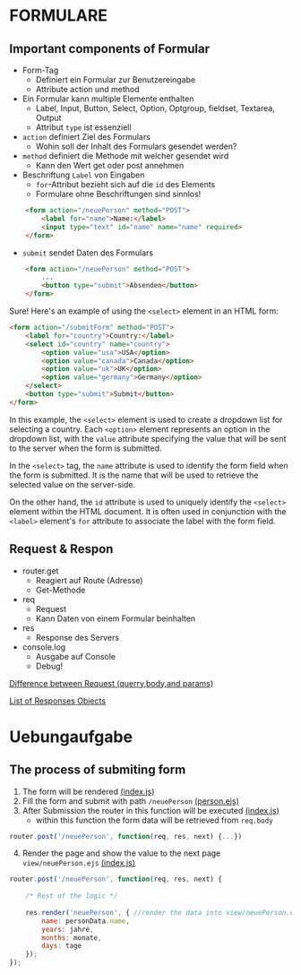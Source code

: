 # FORMULARE

## Important components of Formular
- Form-Tag
    - Definiert ein Formular zur Benutzereingabe
    - Attribute action und method
- Ein Formular kann multiple Elemente enthalten
    - Label, Input, Button, Select, Option, Optgroup, fieldset, Textarea, Output
    - Attribut `type` ist essenziell
- `action` definiert Ziel des Formulars
    - Wohin soll der Inhalt des Formulars gesendet werden?
- `method` definiert die Methode mit welcher gesendet wird 
    - Kann den Wert get oder post annehmen
- Beschriftung `Label` von Eingaben
    - `for`-Attribut bezieht sich auf die
`id` des Elements
    - Formulare ohne Beschriftungen sind sinnlos!
```html
    <form action="/neuePerson" method="POST">
        <label for="name">Name:</label>
        <input type="text" id="name" name="name" required>
    </form>
```

- `submit` sendet Daten des Formulars
```html
    <form action="/neuePerson" method="POST">
        ...
        <button type="submit">Absenden</button>
    </form>
```
Sure! Here's an example of using the `<select>` element in an HTML form:

```html
<form action="/submitForm" method="POST">
    <label for="country">Country:</label>
    <select id="country" name="country">
        <option value="usa">USA</option>
        <option value="canada">Canada</option>
        <option value="uk">UK</option>
        <option value="germany">Germany</option>
    </select>
    <button type="submit">Submit</button>
</form>
```

In this example, the `<select>` element is used to create a dropdown list for selecting a country. Each `<option>` element represents an option in the dropdown list, with the `value` attribute specifying the value that will be sent to the server when the form is submitted.

In the `<select>` tag, the `name` attribute is used to identify the form field when the form is submitted. It is the name that will be used to retrieve the selected value on the server-side.

On the other hand, the `id` attribute is used to uniquely identify the `<select>` element within the HTML document. It is often used in conjunction with the `<label>` element's `for` attribute to associate the label with the form field.

## Request & Respon
- router.get
    - Reagiert auf Route (Adresse)
    - Get-Methode
- req
    - Request
    - Kann Daten von einem Formular beinhalten 
- res
    - Response des Servers 
- console.log
    - Ausgabe auf Console 
    - Debug!

[Difference between Request (querry,body,and params)](https://dev.to/gathoni/express-req-params-req-query-and-req-body-4lpc)

[List of Responses Objects](https://www.tutorialspoint.com/nodejs/nodejs_response_object.htm)

# Uebungaufgabe

## The process of submiting form
1. The form will be rendered [(index.js)](/Formular/routes/index.js)
2. Fill the form and submit with path `/neuePerson` [(person.ejs)](/Formular/views/person.ejs)
3. After Submission the router in this function will be executed [(index.js)](/Formular/routes/index.js)
    - within this function the form data will be retrieved from `req.body`
```js
router.post('/neuePerson', function(req, res, next) {...})
```
4. Render the page and show the value to the next page `view/neuePerson.ejs` [(index.js)](/Formular/routes/index.js)
```js
router.post('/neuePerson', function(req, res, next) {
    
    /* Rest of the logic */
    
    res.render('neuePerson', { //render the data into view/neuePerson.ejs
        name: personData.name,
        years: jahre,
        months: monate,
        days: tage
    });
});
```




